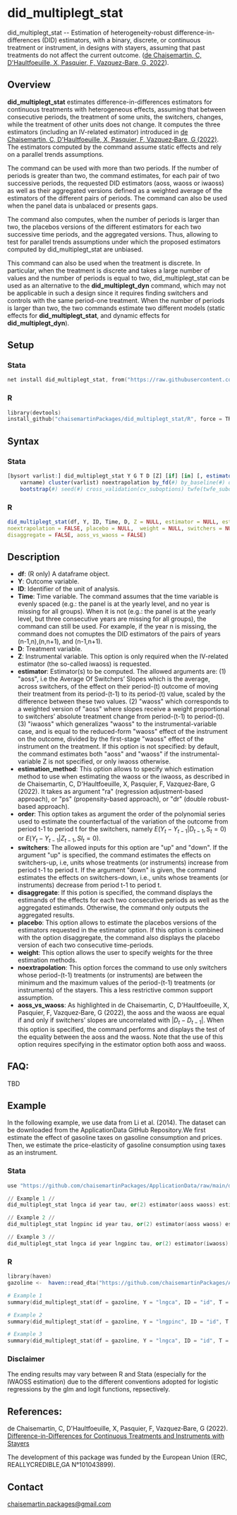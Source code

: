 # did_multiplegt_stat
 did_multiplegt_stat -- Estimation of heterogeneity-robust difference-in-differences (DID) estimators, with a binary, discrete, or continuous treatment or instrument, in designs with stayers, assuming that past treatments do not affect the current outcome. ([de Chaisemartin, C, D'Haultfoeuille, X, Pasquier, F, Vazquez-Bare, G, 2022](https://ssrn.com/abstract=4011782)).

## Overview

**did_multiplegt_stat** estimates difference-in-differences estimators for continuous treatments with heterogeneous effects, assuming that between consecutive periods, the treatment of some units, the switchers, changes, while the treatment of other units does not change. It computes the three estimators (including an IV-related estimator) introduced in [de Chaisemartin, C, D'Haultfoeuille, X, Pasquier, F, Vazquez‐Bare, G (2022)](https://ssrn.com/abstract=4011782). The estimators computed by the command assume static effects and rely on a parallel trends assumptions.

The command can be used with more than two periods. If the number of periods is greater than two, the command estimates, for each pair of two successive periods, the requested DID estimators (aoss, waoss or iwaoss) as well as their aggregated versions defined as a weighted average of the estimators of the different pairs of periods. The command can also be used when the panel data is unbalaced or presents gaps.

The command also computes, when the number of periods is larger than two, the placebos versions of the different estimators  for each two successive time periods, and the aggregated versions. Thus, allowing to test for parallel trends assumptions under which the proposed estimators computed by did_multiplegt_stat are unbiased.

This command can also be used when the treatment is discrete. In particular, when the treatment is discrete and takes a large number of values and the number of periods is equal to two, did_multiplegt_stat can be used as an alternative to the **did_multiplegt_dyn** command, which may not be applicable in such a design since it requires finding switchers and controls with the same period-one treatment. When the number of periods is larger than two, the two commands estimate two different models (static effects for **did_multiplegt_stat**, and dynamic effects for **did_multiplegt_dyn**).

## Setup

### Stata 
```s
net install did_multiplegt_stat, from("https://raw.githubusercontent.com/chaisemartinPackages/did_multiplegt_stat/main/Stata") replace
```

### R
```s
library(devtools)
install_github("chaisemartinPackages/did_multiplegt_stat/R", force = TRUE) 
```

## Syntax 

### Stata
```r
[bysort varlist:] did_multiplegt_stat Y G T D [Z] [if] [in] [, estimator(string) as_vs_was exact_match estimation_method(string) order(#) controls(varlist) weights(
    varname) cluster(varlist) noextrapolation by_fd(#) by_baseline(#) other_treatments(varlist) switchers(string) placebo(#) disaggregate graph_off bys_graph_off
    bootstrap(#) seed(#) cross_validation(cv_suboptions) twfe(twfe_suboptions)]
```

### R 
```r
did_multiplegt_stat(df, Y, ID, Time, D, Z = NULL, estimator = NULL, estimation_method = NULL, order = 1, 
noextrapolation = FALSE, placebo = NULL,  weight = NULL, switchers = NULL, 
disaggregate = FALSE, aoss_vs_waoss = FALSE)
```

## Description

- **df**: (R only) A dataframe object.
- **Y**: Outcome variable.
- **ID**: Identifier of the unit of analysis.
- **Time**: Time variable. The command assumes that the time variable is evenly spaced (e.g.: the panel is at the yearly level, and no year is missing for all groups). When it is not (e.g.: the panel is at the yearly level, but three consecutive years are missing for all groups), the command can still be used. For example, if the year n is missing, the command does not comuptes the DID estimators of the pairs of years (n-1,n),(n,n+1), and (n-1,n+1).
- **D**: Treatment variable.
- **Z**: Instrumental variable. This option is only required when the IV-related estimator (the so-called iwaoss) is requested.
- **estimator**: Estimator(s) to be computed. The allowed arguments are: (1) "aoss", i.e the Average Of Switchers’ Slopes which is the average, across switchers, of the effect on their period-(t) outcome of moving their treatment from its period-(t-1) to its period-(t) value, scaled by the difference between these two values. (2) "waoss" which corresponds to a weighted version of "aoss" where slopes receive a weight proportional to switchers’ absolute treatment change from period-(t-1) to period-(t). (3) "iwaoss" which generalizes "waoss" to the instrumental-variable case, and is equal to the reduced-form "waoss" effect of the instrument on the outcome, divided by the first-stage "waoss" effect of the instrument on the treatment. If this option is not specified: by default, the command estimates both "aoss" and "waoss" if the instrumental-variable Z is not specified, or only iwaoss otherwise. 
- **estimation_method**: This option allows to specify which estimation method to use when estimating the waoss or the iwaoss, as described in de Chaisemartin, C, D'Haultfoeuille, X, Pasquier, F, Vazquez‐Bare, G (2022). It takes as argument "ra" (regression adjustment-based approach), or "ps" (propensity-based approach), or "dr" (double robust-based approach).
- **order**: This option takes as argument the order of the polynomial series used to estimate the counterfactual of the variation of the outcome from period t-1 to period t  for the switchers, namely $E(Y_t - Y_{t-1} |D_{t-1}, S_t = 0)$ or $E(Y_t - Y_{t-1} |Z_{t-1}, SI_t = 0)$. 
- **switchers**: The allowed inputs for this option are "up" and "down". If the argument "up" is specified, the command estimates the effects on switchers-up, i.e, units whose treatments (or instruments) increase from period t-1 to period t. If the argument "down" is given, the command estimates the effects on switchers-down, i.e., units whose treaments (or instruments) decrease from period t-1 to period t.
- **disaggregate**: If this potion is specified, the command displays the estimands of the effects for each two consecutive periods as well as the aggregated estimands. Otherwise, the command only outputs the aggregated results.
- **placebo**: This option allows to estimate the placebos versions of the estimators requested in the estimator option. If this option is combined with the option disaggregate, the command also displays the placebo version of each two consecutive time-periods.
- **weight**: This option allows the user to specify weights for the three estimation methods.
- **noextrapolation**: This option forces the command to use only switchers whose period-(t-1) treatments (or instruments) are between the minimum and the maximum values of the period-(t-1) treatments (or instruments) of the stayers. This a less restrictive common support assumption.
- **aoss_vs_waoss**: As highlighted in de Chaisemartin, C, D'Haultfoeuille, X, Pasquier, F, Vazquez‐Bare, G (2022), the aoss and the waoss are equal if and only if switchers’ slopes are uncorrelated with $|D_t - D_{t-1}|$. When this option is specified, the command performs and displays the test of the equality between the aoss and  the waoss. Note that the use of this option requires specifying in the estimator option both aoss and waoss.

## FAQ:
TBD

## Example
In the following example, we use data from Li et al. (2014). The dataset can be downloaded from the ApplicationData GitHub Repository.We first estimate the effect of gasoline taxes on gasoline consumption and prices. Then, we estimate the price-elasticity of gasoline consumption using taxes as an instrument.

### Stata
```s
use "https://github.com/chaisemartinPackages/ApplicationData/raw/main/data_gazoline.dta", clear

// Example 1 //
did_multiplegt_stat lngca id year tau, or(2) estimator(aoss waoss) estimation_method(dr) aoss_vs_waoss placebo noextra

// Example 2 //
did_multiplegt_stat lngpinc id year tau, or(2) estimator(aoss waoss) estimation_method(dr) aoss_vs_waoss placebo noextra

// Example 3 //
did_multiplegt_stat lngca id year lngpinc tau, or(2) estimator(iwaoss) estimation_method(ra) placebo noextra

```


### R
```s
library(haven)
gazoline <-  haven::read_dta("https://github.com/chaisemartinPackages/ApplicationData/raw/main/data_gazoline.dta")

# Example 1
summary(did_multiplegt_stat(df = gazoline, Y = "lngca", ID = "id", T = "year", D = "tau", order = 2, estimator = c("aoss", "waoss"), estimation_method = "dr", aoss_vs_waoss = TRUE, placebo = TRUE, noextrapolation = TRUE))

# Example 2
summary(did_multiplegt_stat(df = gazoline, Y = "lngpinc", ID = "id", T = "year", D = "tau", order = 2, estimator = c("aoss", "waoss"), estimation_method = "dr", aoss_vs_waoss = TRUE, placebo = TRUE, noextrapolation = TRUE))

# Example 3
summary(did_multiplegt_stat(df = gazoline, Y = "lngca", ID = "id", T = "year", D = "lngpinc", Z = "tau", order = 2, estimator = "iwaoss", estimation_method = "ra", placebo = TRUE, noextrapolation = TRUE))
```

### Disclaimer
The ending results may vary between R and Stata (especially for the IWAOSS estimation) due to the different conventions adopted for logistic regressions by the glm and logit functions, repsectively.

## References:
de Chaisemartin, C, D'Haultfoeuille, X, Pasquier, F, Vazquez‐Bare, G (2022). [Difference-in-Differences for Continuous Treatments and Instruments with Stayers](https://ssrn.com/abstract=4011782)

The development of this package was funded by the European Union (ERC, REALLYCREDIBLE,GA N°101043899).

## Contact
chaisemartin.packages@gmail.com